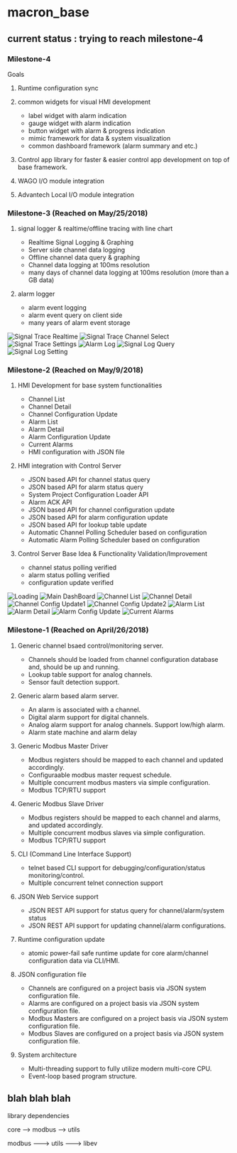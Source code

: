 # macron_base

## current status : trying to reach milestone-4

### Milestone-4
Goals
1. Runtime configuration sync

2. common widgets for visual HMI development
   * label widget with alarm indication
   * gauge widget with alarm indication
   * button widget with alarm & progress indication 
   * mimic framework for data & system visualization
   * common dashboard framework (alarm summary and etc.)

3. Control app library for faster & easier control app development on top of base framework.

4. WAGO I/O module integration

5. Advantech Local I/O module integration

### Milestone-3 (Reached on May/25/2018)
1. signal logger & realtime/offline tracing with line chart
   * Realtime Signal Logging & Graphing
   * Server side channel data logging
   * Offline channel data query & graphing
   * Channel data logging at 100ms resolution
   * many days of channel data logging at 100ms resolution (more than a GB data)

2. alarm logger
   * alarm event logging
   * alarm event query on client side
   * many years of alarm event storage

![Signal Trace Realtime](captures/signal_trace_realtime.png "realtime signal trace")
![Signal Trace Channel Select](captures/signal_trace_channel_select.png "trace channel select dialog")
![Signal Trace Settings](captures/signal_trace_settings.png "signal trace settings")
![Alarm Log](captures/alarm_log.png "alarm log")
![Signal Log Query](captures/signal_log_query.png "signal log query")
![Signal Log Setting](captures/channel_trace_setting.png "signal log setting")

### Milestone-2 (Reached on May/9/2018)
1. HMI Development for base system functionalities
   * Channel List
   * Channel Detail
   * Channel Configuration Update
   * Alarm List
   * Alarm Detail
   * Alarm Configuration Update
   * Current Alarms
   * HMI configuration with JSON file

2. HMI integration with Control Server
   * JSON based API for channel status query
   * JSON based API for alarm status query
   * System Project Configuration Loader API 
   * Alarm ACK API
   * JSON based API for channel configuration update
   * JSON based API for alarm configuration update
   * JSON based API for lookup table update
   * Automatic Channel Polling Scheduler based on configuration
   * Automatic Alarm Polling Scheduler based on configuration

3. Control Server Base Idea & Functionality Validation/Improvement
   * channel status polling verified
   * alarm status polling verified
   * configuration update verified

![Loading](captures/loading.png "main configuration loading")
![Main DashBoard](captures/current.png "dash board placeholder for visual HMI")
![Channel List](captures/channel_list.png "channel list")
![Channel Detail](captures/channel_detail.png "channel detail")
![Channel Config Update1](captures/channel_config_update1.png "channel configuration update")
![Channel Config Update2](captures/channel_config_update2.png "channel configuration update")
![Alarm List](captures/alarm_list.png "alarm list")
![Alarm Detail](captures/alarm_detail.png "alarm detail")
![Alarm Config Update](captures/alarm_config_update.png "alarm configuration update")
![Current Alarms](captures/current_alarms.png "current active alarms")

### Milestone-1 (Reached on April/26/2018)

1. Generic channel bsaed control/monitoring server.
   * Channels should be loaded from channel configuration database and, should be up and running.
   * Lookup table support for analog channels.
   * Sensor fault detection support.

2. Generic alarm based alarm server.
   * An alarm is associated with a channel.
   * Digital alarm support for digital channels.
   * Analog alarm support for analog channels. Support low/high alarm.
   * Alarm state machine and alarm delay

3. Generic Modbus Master Driver
   * Modbus registers should be mapped to each channel and updated accordingly.
   * Configuraable modbus master request schedule.
   * Multiple concurrent modbus masters via simple configuration.
   * Modbus TCP/RTU support

4. Generic Modbus Slave Driver
   * Modbus registers should be mapped to each channel and alarms, and updated accordingly.
   * Multiple concurrent modbus slaves via simple configuration.
   * Modbus TCP/RTU support

5. CLI (Command Line Interface Support)
   * telnet based CLI support for debugging/configuration/status monitoring/control.
   * Multiple concurrent telnet connection support

6. JSON Web Service support
   * JSON REST API support for status query for channel/alarm/system status
   * JSON REST API support for updating channel/alarm configurations.

7. Runtime configuration update
   * atomic power-fail safe runtime update for core alarm/channel configuration data via CLI/HMI.

8. JSON configuration file
   * Channels are configured on a project basis via JSON system configuration file.
   * Alarms are configured on a project basis via JSON system configuration file.
   * Modbus Masters  are configured on a project basis via JSON system configuration file.
   * Modbus Slaves are configured on a project basis via JSON system configuration file.

9. System architecture
   * Multi-threading support to fully utilize modern multi-core CPU.
   * Event-loop based program structure.


## blah blah blah

library dependencies

core --> modbus
     --> utils 

modbus ---> utils --->  libev
